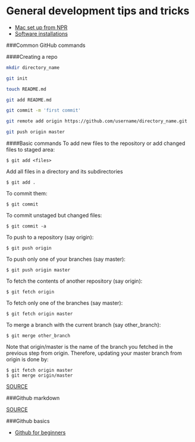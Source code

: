 # General development tips and tricks
* [Mac set up from NPR](http://blog.apps.npr.org/2013/06/06/how-to-setup-a-developers-environment.html)
* [Software installations](https://github.com/eklucas/NICAR_install)

###Common GitHub commands

####Creating a repo
```bash
mkdir directory_name

git init

touch README.md

git add README.md

git commit -m 'first commit'

git remote add origin https://github.com/username/directory_name.git

git push origin master
```

####Basic commands
To add new files to the repository or add changed files to staged area:
```
$ git add <files>
```
Add all files in a directory and its subdirectories
```
$ git add .
```
To commit them:
```
$ git commit
```
To commit unstaged but changed files:
```
$ git commit -a
```
To push to a repository (say origin):
```
$ git push origin
```
To push only one of your branches (say master):
```
$ git push origin master
```
To fetch the contents of another repository (say origin):
```
$ git fetch origin
```
To fetch only one of the branches (say master):
```
$ git fetch origin master
```
To merge a branch with the current branch (say other_branch):
```
$ git merge other_branch
```
Note that origin/master is the name of the branch you fetched in the previous step from origin. Therefore, updating your master branch from origin is done by:
```
$ git fetch origin master
$ git merge origin/master
```
[SOURCE](http://stackoverflow.com/questions/11019839/how-to-use-github-using-terminal-commands)

###Github markdown

[SOURCE](https://help.github.com/articles/markdown-basics)

###Github basics
* [Github for beginners](http://readwrite.com/2013/09/30/understanding-github-a-journey-for-beginners-part-1#awesm=~oxo1ZxMiZHjClD)

